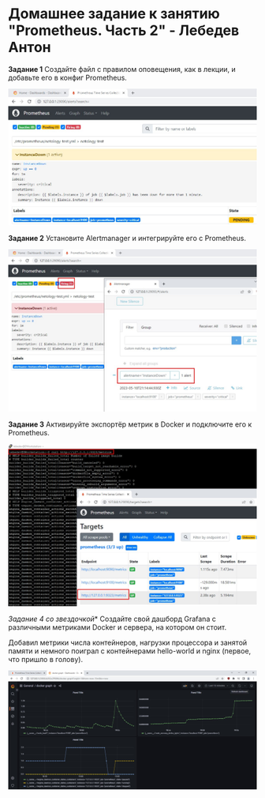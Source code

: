 # Домашнее задание к занятию "Prometheus. Часть 2" - Лебедев Антон

**Задание 1**
Создайте файл с правилом оповещения, как в лекции, и добавьте его в конфиг Prometheus.

![Screenshot_1](https://github.com/Lebedun/HomeWork-Blank/blob/9-05/img/Screenshot_1.jpg)

**Задание 2**
Установите Alertmanager и интегрируйте его с Prometheus.

![Screenshot_2](https://github.com/Lebedun/HomeWork-Blank/blob/9-05/img/Screenshot_2.jpg)

**Задание 3**
Активируйте экспортёр метрик в Docker и подключите его к Prometheus.

![Screenshot_3](https://github.com/Lebedun/HomeWork-Blank/blob/9-05/img/Screenshot_3.jpg)

**Задание 4* со звездочкой**
Создайте свой дашборд Grafana с различными метриками Docker и сервера, на котором он стоит.

Добавил метрики числа контейнеров, нагрузки процессора и занятой памяти и немного поиграл с контейнерами hello-world и nginx (первое, что пришло в голову).

![Screenshot_4](https://github.com/Lebedun/HomeWork-Blank/blob/9-05/img/Screenshot_4.jpg)
